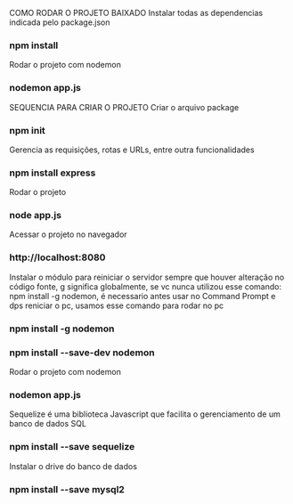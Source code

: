 COMO RODAR O PROJETO BAIXADO
Instalar todas as dependencias indicada pelo package.json
### npm install

Rodar o projeto com nodemon
### nodemon app.js



SEQUENCIA PARA CRIAR O PROJETO
Criar o arquivo package
### npm init

Gerencia as requisições, rotas e URLs, entre outra funcionalidades
### npm install express

Rodar o projeto 
### node app.js

Acessar o projeto no navegador
### http://localhost:8080

Instalar o módulo para reiniciar o servidor sempre que houver alteração no código fonte, g significa globalmente, se vc nunca utilizou esse comando: npm install -g nodemon, é necessario antes usar no Command Prompt e dps reniciar o pc, usamos esse comando para rodar no pc
### npm install -g nodemon 
### npm install --save-dev nodemon

Rodar o projeto com nodemon
### nodemon app.js

Sequelize é uma biblioteca Javascript que facilita o gerenciamento de um banco de dados SQL
### npm install --save sequelize

Instalar o drive do banco de dados
### npm install --save mysql2